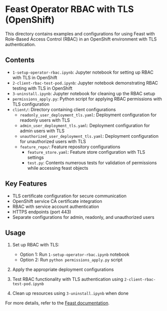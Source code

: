 # Feast Operator RBAC with TLS (OpenShift)

This directory contains examples and configurations for using Feast with Role-Based Access Control (RBAC) in an OpenShift environment with TLS authentication.

## Contents

- `1-setup-operator-rbac.ipynb`: Jupyter notebook for setting up RBAC with TLS in OpenShift
- `2-client-rbac-test-pod.ipynb`: Jupyter notebook demonstrating RBAC testing with TLS in OpenShift
- `3-uninstall.ipynb`: Jupyter notebook for cleaning up the RBAC setup
- `permissions_apply.py`: Python script for applying RBAC permissions with TLS configuration
- `client/`: Directory containing client configurations
  - `readonly_user_deployment_tls.yaml`: Deployment configuration for readonly users with TLS
  - `admin_user_deployment_tls.yaml`: Deployment configuration for admin users with TLS
  - `unauthorized_user_deployment_tls.yaml`: Deployment configuration for unauthorized users with TLS
  - `feature_repo/`: Feature repository configurations
    - `feature_store.yaml`: Feature store configuration with TLS settings
    - `test.py`: Contents numerous tests for validation of permissions while accessing feast objects

## Key Features

- TLS certificate configuration for secure communication
- OpenShift service CA certificate integration
- RBAC with service account authentication
- HTTPS endpoints (port 443)
- Separate configurations for admin, readonly, and unauthorized users

## Usage

1. Set up RBAC with TLS:
   - Option 1: Run `1-setup-operator-rbac.ipynb` notebook
   - Option 2: Run `python permissions_apply.py` script

2. Apply the appropriate deployment configurations

3. Test RBAC functionality with TLS authentication using `2-client-rbac-test-pod.ipynb`

4. Clean up resources using `3-uninstall.ipynb` when done

For more details, refer to the [Feast documentation](https://docs.feast.dev/master/getting-started/components/authz_manager#kubernetes-rbac-authorization). 